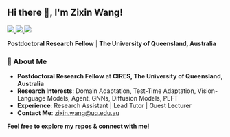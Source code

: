 ## Hi there 👋, I'm Zixin Wang!  

<p align="left">
  <a href="https://jo-wang.github.io/">
    <img src="https://img.shields.io/badge/Website-Portfolio-%23000000?logo=googlechrome&style=for-the-badge" />
  </a>
  <a href="https://www.linkedin.com/in/zixin-wang-6307811ab/">
    <img src="https://img.shields.io/badge/LinkedIn-Profile-blue?logo=linkedin&style=for-the-badge" />
  </a>
  <a href="https://scholar.google.com/citations?user=kee4cFgAAAAJ&hl=en">
    <img src="https://img.shields.io/badge/Google%20Scholar-Papers-0a66c2?logo=googlescholar&style=for-the-badge" />
  </a>
</p>

**Postdoctoral Research Fellow** |  **The University of Queensland, Australia**


### 🔬 About Me
- **Postdoctoral Research Fellow** at **CIRES, The University of Queensland, Australia**  
- **Research Interests**: Domain Adaptation, Test-Time Adaptation, Vision-Language Models, Agent, GNNs, Diffusion Models, PEFT  
- **Experience**: Research Assistant | Lead Tutor | Guest Lecturer  
- **Contact Me**: zixin.wang@uq.edu.au

**Feel free to explore my repos & connect with me!** 
